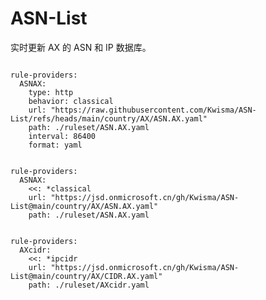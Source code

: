 
# ASN-List

实时更新 AX 的 ASN 和 IP 数据库。

<pre><code class="language-javascript">
rule-providers:
  ASNAX:
    type: http
    behavior: classical
    url: "https://raw.githubusercontent.com/Kwisma/ASN-List/refs/heads/main/country/AX/ASN.AX.yaml"
    path: ./ruleset/ASN.AX.yaml
    interval: 86400
    format: yaml
</code></pre>

<pre><code class="language-javascript">
rule-providers:
  ASNAX:
    <<: *classical
    url: "https://jsd.onmicrosoft.cn/gh/Kwisma/ASN-List@main/country/AX/ASN.AX.yaml"
    path: ./ruleset/ASN.AX.yaml
</code></pre>

<pre><code class="language-javascript">
rule-providers:
  AXcidr:
    <<: *ipcidr
    url: "https://jsd.onmicrosoft.cn/gh/Kwisma/ASN-List@main/country/AX/CIDR.AX.yaml"
    path: ./ruleset/AXcidr.yaml
</code></pre>
